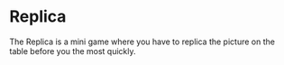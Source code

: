 # Replica
The Replica is a mini game where you have to replica the picture on the table before you the most quickly.
